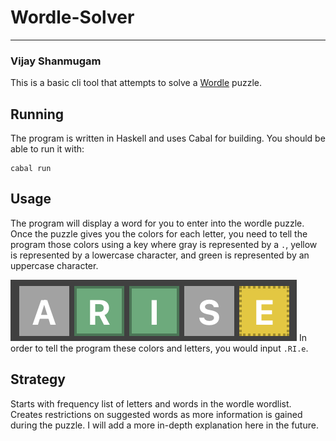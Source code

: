 # Wordle-Solver
---
### Vijay Shanmugam

This is a basic cli tool that attempts to solve a [Wordle](https://www.powerlanguage.co.uk/wordle/) puzzle.

## Running
The program is written in Haskell and uses Cabal for building.
You should be able to run it with:
```
cabal run
```

## Usage
The program will display a word for you to enter into the wordle puzzle.  Once the puzzle gives you the colors for each letter, you need to tell the program those colors using a key where gray is represented by a `.`, yellow is represented by a lowercase character, and green is represented by an uppercase character.

![Wordle Guess](wordle_guess.png)
In order to tell the program these colors and letters, you would input `.RI.e`.

## Strategy
Starts with frequency list of letters and words in the wordle wordlist.  Creates restrictions on suggested words as more information is gained during the puzzle.  I will add a more in-depth explanation here in the future.